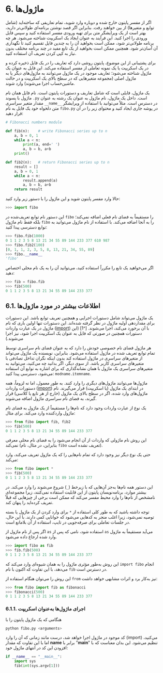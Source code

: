 # 6. ماژول‌ها

اگر از مفسر پایتون خارج شده و دوباره وارد شوید، تمام تعاریفی که ساخته‌اید (شامل توابع و متغیرها) از بین خواهند رفت. بنابراین اگر قصد نوشتن برنامه‌ای طولانی‌تر دارید، بهتر است از یک ویرایشگر متن برای تهیه ورودی مفسر استفاده کنید و سپس فایل ورودی را اجرا کنید. این فرآیند به عنوان ایجاد یک اسکریپت شناخته می‌شود. هر چه برنامه طولانی‌تر شود، ممکن است بخواهید آن را به چندین فایل تقسیم کنید تا نگهداری آن آسان‌تر شود. همچنین ممکن است بخواهید از یک تابع مفید در چند برنامه مختلف بدون نیاز به کپی کردن تعریف آن استفاده کنید.

برای پشتیبانی از این موضوع، پایتون روشی دارد که تعاریف را در یک فایل ذخیره کرده و در یک اسکریپت یا یک نمونه تعاملی از مفسر استفاده می‌کند. این فایل به عنوان یک ماژول شناخته می‌شود؛ تعاریف موجود در یک ماژول می‌توانند به ماژول‌های دیگر یا به ماژول اصلی (مجموعه متغیرهایی که در سطح بالای یک اسکریپت و در حالت ماشین‌حساب اجرا می‌شوند) وارد شوند.

یک ماژول، فایلی است که شامل تعاریف و دستورات پایتون است. نام فایل همان نام ماژول با پسوند `.py` است. داخل یک ماژول، نام ماژول به عنوان یک رشته به عنوان مقدار متغیر سراسری `__name__` در دسترس است. مثلاً می‌توانید با استفاده از ویرایشگر متن دلخواه خود یک فایل به نام `fibo.py` در پوشه جاری ایجاد کنید و محتوای زیر را در آن قرار دهید:

```python
# Fibonacci numbers module

def fib(n):    # write Fibonacci series up to n
    a, b = 0, 1
    while a < n:
        print(a, end=' ')
        a, b = b, a+b
    print()

def fib2(n):   # return Fibonacci series up to n
    result = []
    a, b = 0, 1
    while a < n:
        result.append(a)
        a, b = b, a+b
    return result
```

حالا وارد مفسر پایتون شوید و این ماژول را با دستور زیر وارد کنید:

```python
>>> import fibo
```

این دستور نام توابع تعریف‌شده در `fibo` را مستقیماً به فضای نام فعلی اضافه نمی‌کند؛ بلکه فقط نام ماژول `fibo` را به آنجا اضافه می‌کند. با استفاده از نام ماژول می‌توانید به توابع دسترسی پیدا کنید:

```python
>>> fibo.fib(1000)
0 1 1 2 3 5 8 13 21 34 55 89 144 233 377 610 987
>>> fibo.fib2(100)
[0, 1, 1, 2, 3, 5, 8, 13, 21, 34, 55, 89]
>>> fibo.__name__
'fibo'
```

اگر می‌خواهید یک تابع را مکرراً استفاده کنید، می‌توانید آن را به یک نام محلی اختصاص دهید:

```python
>>> fib = fibo.fib
>>> fib(500)
0 1 1 2 3 5 8 13 21 34 55 89 144 233 377
```

## 6.1. اطلاعات بیشتر در مورد ماژول‌ها 

یک ماژول می‌تواند شامل دستورات اجرایی و همچنین تعریف توابع باشد. این دستورات برای مقداردهی اولیه ماژول در نظر گرفته شده‌اند. این دستورات تنها اولین باری که نام ماژول در یک عبارت واردات ([import](https://docs.python.org/3/reference/simple_stmts.html#import)) با آن برخورد می‌کند، اجرا می‌شوند. [^1] (این دستورات همچنین در صورتی که فایل به عنوان یک اسکریپت اجرا شود، نیز اجرا می‌شوند.)

هر ماژول فضای نام خصوصی خودش را دارد که به عنوان فضای نام سراسری توسط تمام توابع تعریف شده در ماژول استفاده می‌شود. بنابراین، نویسنده یک ماژول می‌تواند از متغیرهای سراسری در ماژول استفاده کند بدون اینکه نگران تداخل تصادفی با متغیرهای سراسری کاربر باشد. از سوی دیگر، اگر بدانید چه می‌کنید، می‌توانید به متغیرهای سراسری یک ماژول با همان نشانه‌گذاری که برای اشاره به توابع آن استفاده می‌شود، دسترسی پیدا کنید: `modname.itemname`.

ماژول‌ها می‌توانند ماژول‌های دیگری را وارد کنند. به طور معمول، اما نه لزوماً، همه دستورات واردات ([import](https://docs.python.org/3/reference/simple_stmts.html#import)) در ابتدای یک ماژول (یا اسکریپت) قرار می‌گیرند. نام ماژول‌های وارد شده، اگر در سطح بالای یک ماژول (خارج از هر تابع یا کلاسی) قرار گیرند، به فضای نام سراسری ماژول اضافه می‌شوند.

یک نوع از عبارت واردات وجود دارد که نام‌ها را مستقیماً از یک ماژول به فضای نام ماژول واردکننده وارد می‌کند. برای مثال:

``` python
>>> from fibo import fib, fib2
>>> fib(500)
0 1 1 2 3 5 8 13 21 34 55 89 144 233 377
```

این روش نام ماژولی که واردات از آن انجام می‌شود را به فضای نام محلی معرفی نمی‌کند (بنابراین، در مثال، نام `fibo` تعریف نشده است).

حتی یک نوع دیگر نیز وجود دارد که تمام نام‌هایی را که یک ماژول تعریف می‌کند، وارد می‌کند:

``` python
>>> from fibo import *
>>> fib(500)
0 1 1 2 3 5 8 13 21 34 55 89 144 233 377
```

این دستور همه نام‌ها به‌جز آن‌هایی که با زیرخط (`_`) شروع می‌شوند را وارد می‌کند. در بیشتر موارد، برنامه‌نویسان پایتون از این قابلیت استفاده نمی‌کنند، زیرا مجموعه‌ای نامشخص از نام‌ها را وارد محیط مفسر می‌کند که ممکن است برخی از چیزهایی که قبلاً تعریف کرده‌اید را پنهان کند.

توجه داشته باشید که به طور کلی استفاده از `*` برای وارد کردن از یک ماژول یا بسته توصیه نمی‌شود، زیرا اغلب منجر به کدهایی می‌شود که خوانایی کمی دارند. با این حال، در جلسات تعاملی برای صرفه‌جویی در تایپ، استفاده از آن بلامانع است.

اگر پس از نام ماژول از `as` استفاده شود، نامی که پس از `as` می‌آید مستقیماً به ماژول وارد شده ارجاع داده می‌شود.

``` python
>>> import fibo as fib
>>> fib.fib(500)
0 1 1 2 3 5 8 13 21 34 55 89 144 233 377
```

این روش به‌طور مؤثری ماژول را به همان شیوه‌ای وارد می‌کند که `import fibo` انجام می‌دهد، با این تفاوت که اکنون با نام `fib` در دسترس است.

این روش را می‌توان هنگام استفاده از `from` نیز به‌کار برد و اثرات مشابهی خواهد داشت:

``` python
>>> from fibo import fib as fibonacci
>>> fibonacci(500)
0 1 1 2 3 5 8 13 21 34 55 89 144 233 377
```

### 6.1.1. اجرای ماژول‌ها به‌عنوان اسکریپت

هنگامی که یک ماژول پایتون را با

``` bash
python fibo.py <arguments>
```

کد موجود در ماژول اجرا خواهد شد، درست مانند زمانی که آن را وارد (import) می‌کنید، اما با این تفاوت که مقدار __name__ برابر با "__main__" تنظیم می‌شود. این بدان معناست که با افزودن این کد در انتهای ماژول خود:

``` python
if __name__ == "__main__":
    import sys
    fib(int(sys.argv[1]))
```

